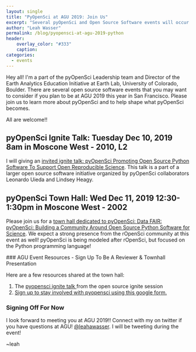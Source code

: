 ```yaml
---
layout: single
title: "PyOpenSci at AGU 2019: Join Us"
excerpt: "Several pyOpenSci and Open Source Software events will occur at AGU 2019. Come learn more about open source Python tools for science."
author: "Leah Wasser"
permalink: /blog/pyopensci-at-agu-2019-python
header:
    overlay_color: "#333"
    caption:
categories:
  - events
---
```



Hey all! I'm a part of the pyOpenSci Leadership team and Director of the Earth Analytics Education Initiative at Earth Lab, University of
Colorado, Boulder. There are several open source software events that you may
want to consider if you plan to be at AGU 2019 this year in San Francisco.
Please join us to learn more about pyOpenSci and to help shape what pyOpenSci
becomes.

All are welcome!!

## pyOpenSci Ignite Talk: Tuesday Dec 10, 2019 8am in Moscone West - 2010, L2  

I will giving an <a href="https://agu.confex.com/agu/fm19/meetingapp.cgi/Paper/541546" target="_blank">invited ignite talk: pyOpenSci Promoting Open Source Python Software To Support Open Reproducible Science</a>. This talk is a part of a larger open source software initiative organized by pyOpenSci collaborators
Leonardo Uieda  and Lindsey Heagy.


## pyOpenSci Town Hall: Wed Dec 11, 2019 12:30-1:30pm in Moscone West - 2002  

Please join us for a <a href="https://www.agu.org/Fall-Meeting/Events/Data-TH33F" target="_blank">town hall dedicated to pyOpenSci: Data FAIR: pyOpenSci: Building a Community Around Open Source Python Software for Science</a>.
We expect a strong presence from the rOpenSci community at this event as well!
pyOpenSci is being modeled after rOpenSci, but focused on the Python
programming language!

<div class="notice--warning" markdown="1">
### AGU Event Resources - Sign Up To Be A Reviewer & Townhall Presentation

Here are a few resources shared at the town hall:
1. The <a href="https://docs.google.com/presentation/d/14UN-AD8p2S8q_gUX1SwvSjT7SCVBGID9kQ74_ZexS9s/edit?usp=sharing" target="_blank">pyopensci ignite talk </a>from the open source ignite session
2. <a href="https://forms.gle/wvwLaLQre58YLHpD6" target="_blank">Sign up to stay involved with pyopensci using this google form. </a>
</div>

### Signing Off For Now
I look forward to meeting you at AGU 2019!! Connect with my on twitter if you have questions at AGU! <a href="https://twitter.com/leahawasser" target="_blank">@leahawasser</a>. I will be tweeting during the event!

~leah
